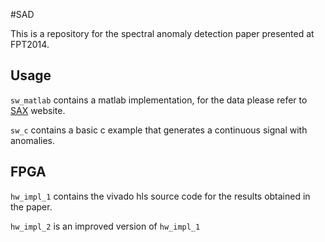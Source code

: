 #SAD

This is a repository for the spectral anomaly detection paper presented at FPT2014.

## Usage

`sw_matlab` contains a matlab implementation, for the data please refer to [SAX](http://www.cs.ucr.edu/~eamonn/SAX.htm) website.

`sw_c` contains a basic c example that generates a continuous signal with anomalies. 

## FPGA

`hw_impl_1` contains the vivado hls source code for the results obtained in the paper.

`hw_impl_2` is an improved version of `hw_impl_1`